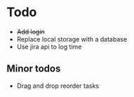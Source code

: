 # Todo
- <del>Add login</del>
- Replace local storage with a database
- Use jira api to log time

## Minor todos
- Drag and drop reorder tasks
